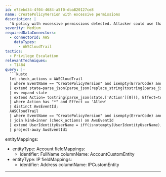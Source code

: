 ```yaml
---
id: e73ebd34-4f04-4684-a5f0-dba820127ce8
name: CreatePolicyVersion with excessive permissions
description: |
  'A policy with excessive permissions detected. Attacker could use that policy to escalate privileges and for malicious activities. Verify the policy creation with the entity.'
severity: Medium
requiredDataConnectors:
  - connectorId: AWS
    dataTypes:
      - AWSCloudTrail
tactics:
  - Privilege Escalation
relevantTechniques:
  - T1484
query: |-
  ```kusto
  let check_actions = AWSCloudTrail
  | where EventName == "CreatePolicyVersion" and isempty(ErrorCode) and isempty(ErrorMessage)
  | extend state=parse_json(parse_json(replace_string(tostring(parse_json(RequestParameters)['policyDocument']),'\\"','"')).['Statement'])
  | mv-expand state
  | extend Action= tostring(parse_json(state.['Action'][0])), Effect=tostring(parse_json(state.['Effect']))
  | where Action has "*" and Effect == 'Allow'
  | distinct AwsEventId;
  AWSCloudTrail
  | where EventName == "CreatePolicyVersion" and isempty(ErrorCode) and isempty(ErrorMessage)
  | join kind=inner (check_actions) on AwsEventId
  | extend UserIdentityUserName = iff(isnotempty(UserIdentityUserName), UserIdentityUserName, tostring(split(UserIdentityArn,'/')[-1]))
  | project-away AwsEventId1
  ```
entityMappings:
  - entityType: Account
    fieldMappings:
      - identifier: FullName
        columnName: AccountCustomEntity
  - entityType: IP
    fieldMappings:
      - identifier: Address
        columnName: IPCustomEntity
---
```


